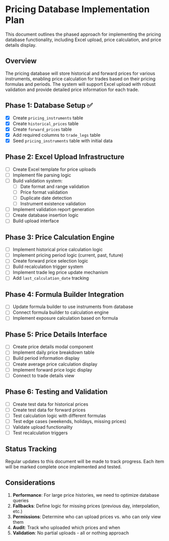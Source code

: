 
# Pricing Database Implementation Plan

This document outlines the phased approach for implementing the pricing database functionality, including Excel upload, price calculation, and price details display.

## Overview

The pricing database will store historical and forward prices for various instruments, enabling price calculation for trades based on their pricing formulas and periods. The system will support Excel upload with robust validation and provide detailed price information for each trade.

## Phase 1: Database Setup ✅

- [x] Create `pricing_instruments` table
- [x] Create `historical_prices` table
- [x] Create `forward_prices` table
- [x] Add required columns to `trade_legs` table
- [x] Seed `pricing_instruments` table with initial data

## Phase 2: Excel Upload Infrastructure

- [ ] Create Excel template for price uploads
- [ ] Implement file parsing logic
- [ ] Build validation system:
  - [ ] Date format and range validation
  - [ ] Price format validation
  - [ ] Duplicate date detection
  - [ ] Instrument existence validation
- [ ] Implement validation report generation
- [ ] Create database insertion logic
- [ ] Build upload interface

## Phase 3: Price Calculation Engine

- [ ] Implement historical price calculation logic
- [ ] Implement pricing period logic (current, past, future)
- [ ] Create forward price selection logic
- [ ] Build recalculation trigger system
- [ ] Implement trade leg price update mechanism
- [ ] Add `last_calculation_date` tracking

## Phase 4: Formula Builder Integration

- [ ] Update formula builder to use instruments from database
- [ ] Connect formula builder to calculation engine
- [ ] Implement exposure calculation based on formula

## Phase 5: Price Details Interface

- [ ] Create price details modal component
- [ ] Implement daily price breakdown table
- [ ] Build period information display
- [ ] Create average price calculation display
- [ ] Implement forward price logic display
- [ ] Connect to trade details view

## Phase 6: Testing and Validation

- [ ] Create test data for historical prices
- [ ] Create test data for forward prices
- [ ] Test calculation logic with different formulas
- [ ] Test edge cases (weekends, holidays, missing prices)
- [ ] Validate upload functionality
- [ ] Test recalculation triggers

## Status Tracking

Regular updates to this document will be made to track progress. Each item will be marked complete once implemented and tested.

## Considerations

1. **Performance**: For large price histories, we need to optimize database queries
2. **Fallbacks**: Define logic for missing prices (previous day, interpolation, etc.)
3. **Permissions**: Determine who can upload prices vs. who can only view them
4. **Audit**: Track who uploaded which prices and when
5. **Validation**: No partial uploads - all or nothing approach
